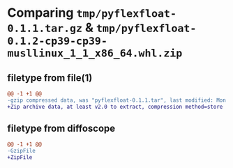 # Comparing `tmp/pyflexfloat-0.1.1.tar.gz` & `tmp/pyflexfloat-0.1.2-cp39-cp39-musllinux_1_1_x86_64.whl.zip`

## filetype from file(1)

```diff
@@ -1 +1 @@
-gzip compressed data, was "pyflexfloat-0.1.1.tar", last modified: Mon Mar 18 01:29:56 2024, max compression
+Zip archive data, at least v2.0 to extract, compression method=store
```

## filetype from diffoscope

```diff
@@ -1 +1 @@
-GzipFile
+ZipFile
```

